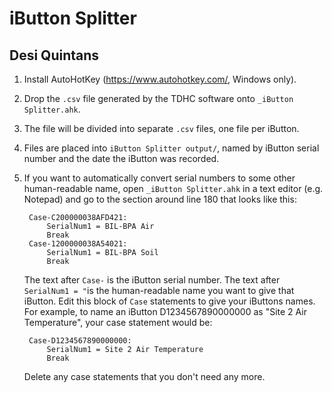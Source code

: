 # iButton Splitter
## Desi Quintans

1. Install AutoHotKey (<https://www.autohotkey.com/>, Windows only).
2. Drop the `.csv` file generated by the TDHC software onto `_iButton Splitter.ahk`.
3. The file will be divided into separate `.csv` files, one file per iButton.
4. Files are placed into `iButton Splitter output/`, named by iButton serial number and the date the iButton was recorded.
5. If you want to automatically convert serial numbers to some other human-readable name, open `_iButton Splitter.ahk` in a text editor
   (e.g. Notepad) and go to the section around line 180 that looks like this:

  		Case-C200000038AFD421:
   			SerialNum1 = BIL-BPA Air
   			Break
		Case-1200000038A54021:
   			SerialNum1 = BIL-BPA Soil
   			Break

   The text after `Case-` is the iButton serial number. The text after `SerialNum1 = "`is the human-readable name you
   want to give that iButton. Edit this block of `Case` statements to give your iButtons names. For example, to name
   an iButton D1234567890000000 as "Site 2 Air Temperature", your case statement would be:

  		Case-D1234567890000000:
   			SerialNum1 = Site 2 Air Temperature
   			Break

   Delete any case statements that you don't need any more.
